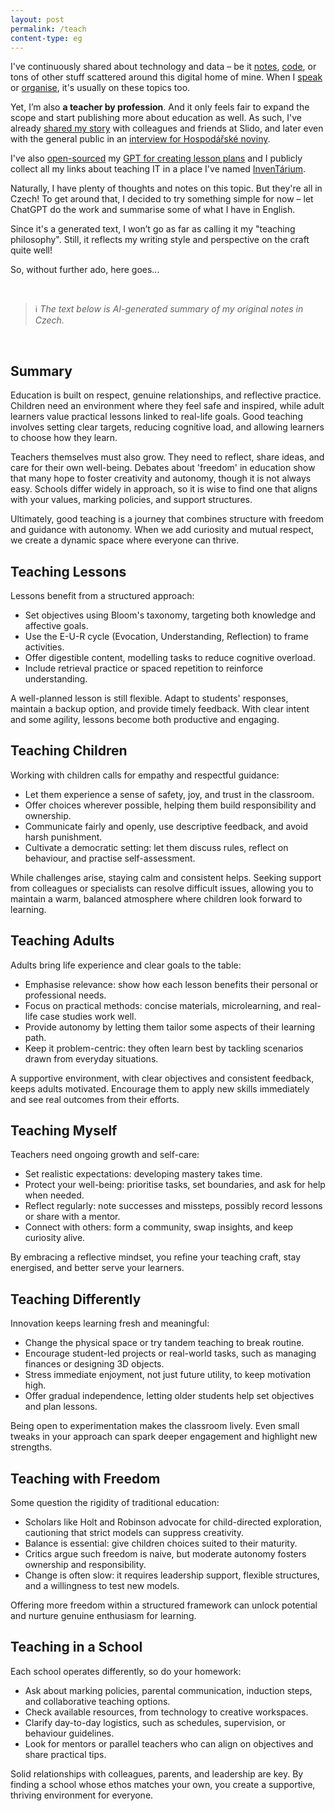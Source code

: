 ```yaml
---
layout: post
permalink: /teach
content-type: eg
---
```


I've continuously shared about technology and data – be it [notes](/garden),
[code](https://github.com/one-data-cookie), or tons of other stuff scattered
around this digital home of mine. When I [speak](/projects/?category=speaking) or
[organise](/projects/?category=organising), it's usually on these topics too.

Yet, I’m also **a teacher by profession**. And it only feels fair to expand the scope and
start publishing more about education as well. As such, I've already
[shared my story](https://docs.google.com/presentation/d/102q9YcA9-NbcMFPAymZiqbcYfqKHz8n_ivueR3iW-DA/edit)
with colleagues and friends at Slido, and later even with the general public in an
[interview for Hospodářské noviny](https://archiv.hn.cz/c7-67526750-qsjc5-ee646ccf58303c7).

I've also [open-sourced](https://gist.github.com/one-data-cookie/cf3ad5b633f838f519455327af16468d)
my [GPT for creating lesson plans](https://chatgpt.com/g/g-LVHsur4qW-teacheur) and I publicly collect
all my links about teaching IT in a place I've named [InvenTárium](/inventarium).

Naturally, I have plenty of thoughts and notes on this topic. But they're all in Czech!
To get around that, I decided to try something simple for now – let ChatGPT do the work
and summarise some of what I have in English.

Since it's a generated text, I won’t go as far as calling it my "teaching philosophy".
Still, it reflects my writing style and perspective on the craft quite well!

So, without further ado, here goes...

<br>
 
> ℹ️ *The text below is AI-generated summary of my original notes in Czech.*

<br>

## Summary
Education is built on respect, genuine relationships, and reflective practice. Children
need an environment where they feel safe and inspired, while adult learners value
practical lessons linked to real-life goals. Good teaching involves setting clear
targets, reducing cognitive load, and allowing learners to choose how they learn.

Teachers themselves must also grow. They need to reflect, share ideas, and care for
their own well-being. Debates about 'freedom' in education show that many hope to
foster creativity and autonomy, though it is not always easy. Schools differ widely in
approach, so it is wise to find one that aligns with your values, marking policies,
and support structures.

Ultimately, good teaching is a journey that combines structure with freedom and
guidance with autonomy. When we add curiosity and mutual respect, we create a dynamic
space where everyone can thrive.

## Teaching Lessons
Lessons benefit from a structured approach:
- Set objectives using Bloom's taxonomy, targeting both knowledge and affective goals.
- Use the E-U-R cycle (Evocation, Understanding, Reflection) to frame activities.
- Offer digestible content, modelling tasks to reduce cognitive overload.
- Include retrieval practice or spaced repetition to reinforce understanding.

A well-planned lesson is still flexible. Adapt to students' responses, maintain a
backup option, and provide timely feedback. With clear intent and some agility, lessons
become both productive and engaging.

## Teaching Children
Working with children calls for empathy and respectful guidance:
- Let them experience a sense of safety, joy, and trust in the classroom.
- Offer choices wherever possible, helping them build responsibility and ownership.
- Communicate fairly and openly, use descriptive feedback, and avoid harsh punishment.
- Cultivate a democratic setting: let them discuss rules, reflect on behaviour, and
  practise self-assessment.

While challenges arise, staying calm and consistent helps. Seeking support from
colleagues or specialists can resolve difficult issues, allowing you to maintain a
warm, balanced atmosphere where children look forward to learning.

## Teaching Adults
Adults bring life experience and clear goals to the table:
- Emphasise relevance: show how each lesson benefits their personal or professional
  needs.
- Focus on practical methods: concise materials, microlearning, and real-life
  case studies work well.
- Provide autonomy by letting them tailor some aspects of their learning path.
- Keep it problem-centric: they often learn best by tackling scenarios drawn from
  everyday situations.

A supportive environment, with clear objectives and consistent feedback, keeps adults
motivated. Encourage them to apply new skills immediately and see real outcomes from
their efforts.

## Teaching Myself
Teachers need ongoing growth and self-care:
- Set realistic expectations: developing mastery takes time.
- Protect your well-being: prioritise tasks, set boundaries, and ask for help when
  needed.
- Reflect regularly: note successes and missteps, possibly record lessons or share with
  a mentor.
- Connect with others: form a community, swap insights, and keep curiosity alive.

By embracing a reflective mindset, you refine your teaching craft, stay energised, and
better serve your learners.

## Teaching Differently
Innovation keeps learning fresh and meaningful:
- Change the physical space or try tandem teaching to break routine.
- Encourage student-led projects or real-world tasks, such as managing finances or
  designing 3D objects.
- Stress immediate enjoyment, not just future utility, to keep motivation high.
- Offer gradual independence, letting older students help set objectives and plan
  lessons.

Being open to experimentation makes the classroom lively. Even small tweaks in your
approach can spark deeper engagement and highlight new strengths.

## Teaching with Freedom
Some question the rigidity of traditional education:
- Scholars like Holt and Robinson advocate for child-directed exploration, cautioning
  that strict models can suppress creativity.
- Balance is essential: give children choices suited to their maturity.
- Critics argue such freedom is naive, but moderate autonomy fosters ownership and
  responsibility.
- Change is often slow: it requires leadership support, flexible structures, and a
  willingness to test new models.

Offering more freedom within a structured framework can unlock potential and nurture
genuine enthusiasm for learning.

## Teaching in a School
Each school operates differently, so do your homework:
- Ask about marking policies, parental communication, induction steps, and collaborative
  teaching options.
- Check available resources, from technology to creative workspaces.
- Clarify day-to-day logistics, such as schedules, supervision, or behaviour guidelines.
- Look for mentors or parallel teachers who can align on objectives and share practical
  tips.

Solid relationships with colleagues, parents, and leadership are key. By finding a
school whose ethos matches your own, you create a supportive, thriving environment
for everyone.
